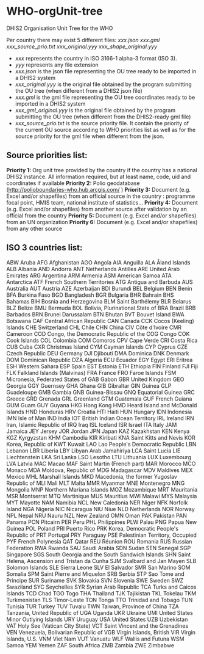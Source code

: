 # WHO-orgUnit-tree
DHIS2 Organisation Unit Tree for the WHO

Per country there may exist 5 different files:
*xxx.json*
*xxx.gml*
*xxx_source_prio.txt*
*xxx_original.yyy*
*xxx_shape_original.yyy*

- *xxx* represents the country in ISO 3166-1 alpha-3 format (ISO 3). 
- *yyy* represents any file extension
- *xxx.json* is the json file representing the OU tree ready to be imported in a DHIS2 system
- *xxx_original.yyy* is the original file obtained by the program submitting the OU tree (when different from a DHIS2 json file)
- *xxx.gml* is the gml file representing the OU tree coordinates ready to be imported in a DHIS2 system
- *xxx_gml_original.yyy* is the original file obtained by the program submitting the OU tree (when different from the DHIS2-ready gml file)
- *xxx_source_prio.txt* is the source priority file. It contain the priority of the current OU source according to WHO priorities list as well as for the source priority for the gml file when different from the json.


## Source priorities list:
**Priority 1:** Org unit tree provided by the country if the country has a national DHIS2 instance. All information required, but at least name, code, uid and coordinates if available
**Priority 2:** Polio geodatabase (http://polioboundaries-who.hub.arcgis.com/ )
**Priority 3:** Document (e.g. Excel and/or shapefiles) from an official source in the country : programme focal point, HMIS team, national institute of statistics…
**Priority 4:** Document (e.g. Excel and/or shapefiles) from another source after validation by an official from the country
**Priority 5:** Document (e.g. Excel and/or shapefiles) from an UN organization
**Priority 6:** Document (e.g. Excel and/or shapefiles) from any other source


## ISO 3 countries list:
ABW Aruba 
AFG Afghanistan 
AGO Angola 
AIA Anguilla 
ALA Åland Islands 
ALB Albania 
AND Andorra 
ANT Netherlands Antilles 
ARE United Arab Emirates 
ARG Argentina 
ARM Armenia 
ASM American Samoa 
ATA Antarctica 
ATF French Southern Territories 
ATG Antigua and Barbuda 
AUS Australia 
AUT Austria 
AZE Azerbaijan 
BDI Burundi 
BEL Belgium 
BEN Benin 
BFA Burkina Faso 
BGD Bangladesh 
BGR Bulgaria 
BHR Bahrain 
BHS Bahamas 
BIH Bosnia and Herzegovina 
BLM Saint Barthélemy 
BLR Belarus 
BLZ Belize 
BMU Bermuda 
BOL Bolivia, Plurinational State of 
BRA Brazil 
BRB Barbados 
BRN Brunei Darussalam 
BTN Bhutan 
BVT Bouvet Island 
BWA Botswana 
CAF Central African Republic 
CAN Canada 
CCK Cocos (Keeling) Islands 
CHE Switzerland 
CHL Chile 
CHN China 
CIV Côte d'Ivoire 
CMR Cameroon 
COD Congo, the Democratic Republic of the 
COG Congo 
COK Cook Islands 
COL Colombia 
COM Comoros 
CPV Cape Verde 
CRI Costa Rica 
CUB Cuba 
CXR Christmas Island 
CYM Cayman Islands 
CYP Cyprus 
CZE Czech Republic 
DEU Germany 
DJI Djibouti 
DMA Dominica 
DNK Denmark 
DOM Dominican Republic 
DZA Algeria 
ECU Ecuador 
EGY Egypt 
ERI Eritrea 
ESH Western Sahara 
ESP Spain 
EST Estonia 
ETH Ethiopia 
FIN Finland 
FJI Fiji 
FLK Falkland Islands (Malvinas) 
FRA France 
FRO Faroe Islands 
FSM Micronesia, Federated States of 
GAB Gabon 
GBR United Kingdom 
GEO Georgia 
GGY Guernsey 
GHA Ghana 
GIB Gibraltar 
GIN Guinea 
GLP Guadeloupe 
GMB Gambia 
GNB Guinea-Bissau 
GNQ Equatorial Guinea 
GRC Greece 
GRD Grenada 
GRL Greenland 
GTM Guatemala 
GUF French Guiana 
GUM Guam 
GUY Guyana 
HKG Hong Kong 
HMD Heard Island and McDonald Islands 
HND Honduras 
HRV Croatia 
HTI Haiti 
HUN Hungary 
IDN Indonesia 
IMN Isle of Man 
IND India 
IOT British Indian Ocean Territory 
IRL Ireland 
IRN Iran, Islamic Republic of 
IRQ Iraq 
ISL Iceland 
ISR Israel 
ITA Italy 
JAM Jamaica 
JEY Jersey 
JOR Jordan 
JPN Japan 
KAZ Kazakhstan 
KEN Kenya 
KGZ Kyrgyzstan 
KHM Cambodia 
KIR Kiribati 
KNA Saint Kitts and Nevis 
KOR Korea, Republic of 
KWT Kuwait 
LAO Lao People's Democratic Republic 
LBN Lebanon 
LBR Liberia 
LBY Libyan Arab Jamahiriya 
LCA Saint Lucia 
LIE Liechtenstein 
LKA Sri Lanka 
LSO Lesotho 
LTU Lithuania 
LUX Luxembourg 
LVA Latvia 
MAC Macao 
MAF Saint Martin (French part) 
MAR Morocco 
MCO Monaco 
MDA Moldova, Republic of 
MDG Madagascar 
MDV Maldives 
MEX Mexico 
MHL Marshall Islands 
MKD Macedonia, the former Yugoslav Republic of 
MLI Mali 
MLT Malta 
MMR Myanmar 
MNE Montenegro 
MNG Mongolia 
MNP Northern Mariana Islands 
MOZ Mozambique 
MRT Mauritania 
MSR Montserrat 
MTQ Martinique 
MUS Mauritius 
MWI Malawi 
MYS Malaysia 
MYT Mayotte 
NAM Namibia 
NCL New Caledonia 
NER Niger 
NFK Norfolk Island 
NGA Nigeria 
NIC Nicaragua 
NIU Niue 
NLD Netherlands 
NOR Norway 
NPL Nepal 
NRU Nauru 
NZL New Zealand 
OMN Oman 
PAK Pakistan 
PAN Panama 
PCN Pitcairn 
PER Peru 
PHL Philippines 
PLW Palau 
PNG Papua New Guinea 
POL Poland 
PRI Puerto Rico 
PRK Korea, Democratic People's Republic of 
PRT Portugal 
PRY Paraguay 
PSE Palestinian Territory, Occupied 
PYF French Polynesia 
QAT Qatar 
REU Réunion 
ROU Romania 
RUS Russian Federation 
RWA Rwanda 
SAU Saudi Arabia 
SDN Sudan 
SEN Senegal 
SGP Singapore 
SGS South Georgia and the South Sandwich Islands 
SHN Saint Helena, Ascension and Tristan da Cunha 
SJM Svalbard and Jan Mayen 
SLB Solomon Islands 
SLE Sierra Leone 
SLV El Salvador 
SMR San Marino 
SOM Somalia 
SPM Saint Pierre and Miquelon 
SRB Serbia 
STP Sao Tome and Principe 
SUR Suriname 
SVK Slovakia 
SVN Slovenia 
SWE Sweden 
SWZ Swaziland 
SYC Seychelles 
SYR Syrian Arab Republic 
TCA Turks and Caicos Islands 
TCD Chad 
TGO Togo 
THA Thailand 
TJK Tajikistan 
TKL Tokelau 
TKM Turkmenistan 
TLS Timor-Leste 
TON Tonga 
TTO Trinidad and Tobago 
TUN Tunisia 
TUR Turkey 
TUV Tuvalu 
TWN Taiwan, Province of China 
TZA Tanzania, United Republic of 
UGA Uganda 
UKR Ukraine 
UMI United States Minor Outlying Islands 
URY Uruguay 
USA United States 
UZB Uzbekistan 
VAT Holy See (Vatican City State) 
VCT Saint Vincent and the Grenadines 
VEN Venezuela, Bolivarian Republic of 
VGB Virgin Islands, British 
VIR Virgin Islands, U.S. 
VNM Viet Nam 
VUT Vanuatu 
WLF Wallis and Futuna 
WSM Samoa 
YEM Yemen 
ZAF South Africa 
ZMB Zambia 
ZWE Zimbabwe 

